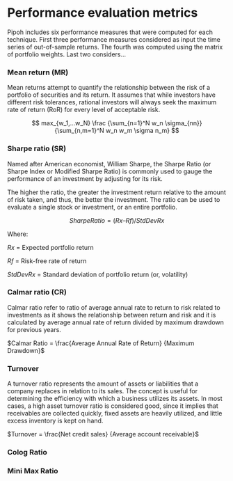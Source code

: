 # Performance evaluation metrics

Pipoh includes six performance measures that were computed for each technique. First three performance measures considered as input the time series of out-of-sample returns. The fourth was computed using the matrix of portfolio weights. Last two considers...

### Mean return (MR)
Mean returns attempt to quantify the relationship between the risk of a portfolio of securities and its return. It assumes that while investors have different risk tolerances, rational investors will always seek the maximum rate of return (RoR) for every level of acceptable risk.

$$
max_{w_1,...w_N}
\frac {\sum_{n=1}^N w_n \sigma_{nn}} {\sum_{n,m=1}^N w_n w_m \sigma n_m}
$$

### Sharpe ratio (SR)
Named after American economist, William Sharpe, the Sharpe Ratio (or Sharpe Index or Modified Sharpe Ratio) is commonly used to gauge the performance of an investment by adjusting for its risk.

The higher the ratio, the greater the investment return relative to the amount of risk taken, and thus, the better the investment. The ratio can be used to evaluate a single stock or investment, or an entire portfolio.

$$Sharpe Ratio = (Rx – Rf) / StdDev Rx$$

Where:

$Rx$ = Expected portfolio return

$Rf$ = Risk-free rate of return

$StdDev Rx$ = Standard deviation of portfolio return (or, volatility)


### Calmar ratio (CR)
Calmar ratio refer to ratio of average annual rate to return to risk related to investments as it shows the relationship between return and risk and it is calculated by average annual rate of return divided by maximum drawdown for previous years.

$Calmar Ratio = \frac{Average Annual Rate of Return} {Maximum Drawdown}$

### Turnover
A turnover ratio represents the amount of assets or liabilities that a company replaces in relation to its sales. The concept is useful for determining the efficiency with which a business utilizes its assets. In most cases, a high asset turnover ratio is considered good, since it implies that receivables are collected quickly, fixed assets are heavily utilized, and little excess inventory is kept on hand.

$Turnover = \frac{Net credit sales} {Average account receivable}$

### Colog Ratio



### Mini Max Ratio

